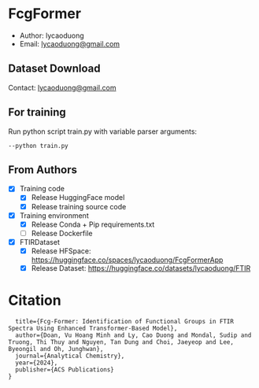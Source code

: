 # FcgFormer
- Author: lycaoduong
- Email: lycaoduong@gmail.com

## Dataset Download
Contact: lycaoduong@gmail.com

## For training
Run python script train.py with variable parser arguments:
```
--python train.py
```

## From Authors
- [x] Training code
    - [x] Release HuggingFace model
    - [x] Release training source code
- [x] Training environment
    - [x] Release Conda + Pip requirements.txt
    - [ ] Release Dockerfile
- [x] FTIRDataset
  - [x] Release HFSpace: https://huggingface.co/spaces/lycaoduong/FcgFormerApp 
  - [x] Release Dataset: https://huggingface.co/datasets/lycaoduong/FTIR

# **Citation**
```@article{doan2024fcg,
  title={Fcg-Former: Identification of Functional Groups in FTIR Spectra Using Enhanced Transformer-Based Model},
  author={Doan, Vu Hoang Minh and Ly, Cao Duong and Mondal, Sudip and Truong, Thi Thuy and Nguyen, Tan Dung and Choi, Jaeyeop and Lee, Byeongil and Oh, Junghwan},
  journal={Analytical Chemistry},
  year={2024},
  publisher={ACS Publications}
}
